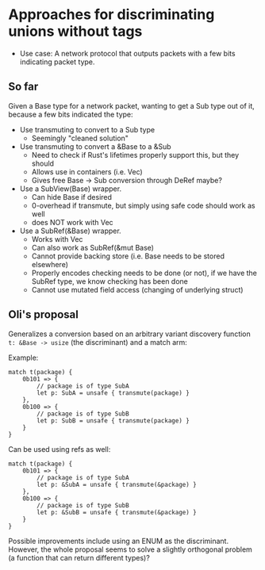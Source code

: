 Approaches for discriminating unions without tags
=================================================

* Use case: A network protocol that outputs packets with a few bits indicating packet type.

So far
------

Given a Base type for a network packet, wanting to get a Sub type out of it, because a few bits indicated the type:

* Use transmuting to convert to a Sub type
  + Seemingly "cleaned solution"
* Use transmuting to convert a &Base to a &Sub
  + Need to check if Rust's lifetimes properly support this, but they should
  + Allows use in containers (i.e. Vec<Base>)
  + Gives free Base -> Sub conversion through DeRef maybe?
* Use a SubView(Base) wrapper.
  + Can hide Base if desired
  + 0-overhead if transmute, but simply using safe code should work as well
  + does NOT work with Vec
* Use a SubRef(&Base) wrapper.
  + Works with Vec
  + Can also work as SubRef(&mut Base)
  + Cannot provide backing store (i.e. Base needs to be stored elsewhere)
  + Properly encodes checking needs to be done (or not), if we have the SubRef
    type, we know checking has been done
  + Cannot use mutated field access (changing of underlying struct)


Oli's proposal
--------------

Generalizes a conversion based on an arbitrary variant discovery function
`t: &Base -> usize` (the discriminant) and a match arm:

Example:

```
match t(package) {
    0b101 => {
        // package is of type SubA
        let p: SubA = unsafe { transmute(package) }
    },
    0b100 => {
        // package is of type SubB
        let p: SubB = unsafe { transmute(package) }
    }
}
```

Can be used using refs as well:

```
match t(package) {
    0b101 => {
        // package is of type SubA
        let p: &SubA = unsafe { transmute(&package) }
    },
    0b100 => {
        // package is of type SubB
        let p: &SubB = unsafe { transmute(&package) }
    }
}
```

Possible improvements include using an ENUM as the discriminant. However, the whole proposal seems to solve a slightly orthogonal problem (a function that can return different types)?
